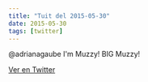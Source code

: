 ```yaml
---
title: "Tuit del 2015-05-30"
date: 2015-05-30
tags: [twitter]
---
```


@adrianagaube I'm Muzzy! BIG Muzzy!



[Ver en Twitter](https://twitter.com/i/web/status/604467862540009472)
